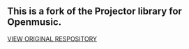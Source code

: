 ## This is a fork of the Projector library for Openmusic.[VIEW ORIGINAL RESPOSITORY](https://github.com/openmusic-project/Projector.git)
